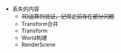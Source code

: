 * 丢失的内容
    * ~~3D运算的验证，记得之前存在部分问题~~
    * Transform合并
    * Transform
    * World构建
    * RenderScene
    